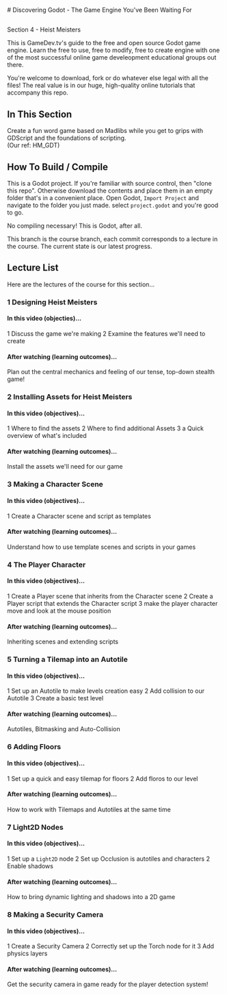 ﻿﻿# Discovering Godot - The Game Engine You've Been Waiting For
## 
Section 4 - Heist Meisters

This is GameDev.tv's guide to the free and open source Godot game engine.  Learn the free to use, free to modify, free to create engine with one of the most successful online game develeopment educational groups out there.

You're welcome to download, fork or do whatever else legal with all the files! The real value is in our huge, high-quality online tutorials that accompany this repo.



## In This Section

Create a fun word game based on Madlibs while you get to grips with GDScript and the foundations of scripting.   
(Our ref: HM_GDT)



## How To Build / Compile

This is a Godot project. If you're familiar with source control, then "clone this repo". Otherwise download the contents and place them in an empty folder that's in a convenient place.  Open Godot, ``Import Project`` and navigate to the folder you just made.  select ``project.godot`` and you're good to go.

No compiling necessary!  This is Godot, after all.



This branch is the course branch, each commit corresponds to a lecture in the course. The current state is our latest progress.



## Lecture List


Here are the lectures of the course for this section...



### 1 Designing Heist Meisters
#### In this video (objecties)…
1 Discuss the game we're making 
2 Examine the features we'll need to create

#### After watching (learning outcomes)…
Plan out the central mechanics and feeling of our tense, top-down stealth game!


### 2 Installing Assets for Heist Meisters
#### In this video (objectives)…

1 Where to find the assets
2 Where to find additional Assets
3 a Quick overview of what's included

#### After watching (learning outcomes)…
Install the assets we'll need for our game

### 3 Making a Character Scene
#### In this video (objectives)…

1 Create a Character scene and script as templates

#### After watching (learning outcomes)…
Understand how to use template scenes and scripts in your games

### 4 The Player Character
#### In this video (objectives)…

1 Create a Player scene that inherits from the Character scene
2 Create a Player script that extends the Character script
3 make the player character move and look at the mouse position

#### After watching (learning outcomes)…
Inheriting scenes and extending scripts

### 5 Turning a Tilemap into an Autotile
#### In this video (objectives)…

1 Set up an Autotile to make levels creation easy
2 Add collision to our Autotile
3 Create a basic test level

#### After watching (learning outcomes)…
Autotiles, Bitmasking and Auto-Collision

### 6 Adding Floors
#### In this video (objectives)…

1 Set up a quick and easy tilemap for floors
2 Add floros to our level

#### After watching (learning outcomes)…
How to work with Tilemaps and Autotiles at the same time

### 7 Light2D Nodes
#### In this video (objectives)…

1 Set up a ``Light2D`` node
2 Set up Occlusion is autotiles and characters
2 Enable shadows

#### After watching (learning outcomes)…
How to bring dynamic lighting and shadows into a 2D game

### 8 Making a Security Camera
#### In this video (objectives)…

1 Create a Security Camera
2 Correctly set up the Torch node for it
3 Add physics layers


#### After watching (learning outcomes)…
Get the security camera in game ready for the player detection system!